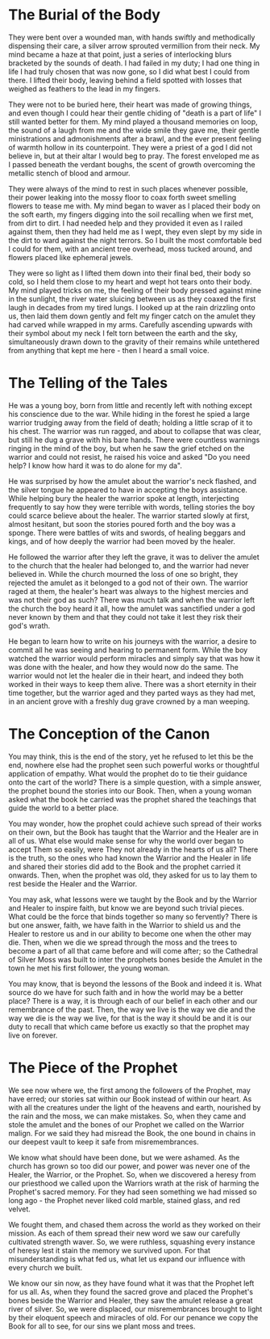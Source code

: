 # The Burial of the Body

They were bent over a wounded man, with hands swiftly and methodically dispensing their care, a silver arrow sprouted vermillion from their neck. My mind became a haze at that point, just a series of interlocking blurs bracketed by the sounds of death. I had failed in my duty; I had one thing in life I had truly chosen that was now gone, so I did what best I could from there. I lifted their body, leaving behind a field spotted with losses that weighed as feathers to the lead in my fingers.

They were not to be buried here, their heart was made of growing things, and even though I could hear their gentle chiding of "death is a part of life" I still wanted better for them. My mind played a thousand memories on loop, the sound of a laugh from me and the wide smile they gave me, their gentle ministrations and admonishments after a brawl, and the ever present feeling of warmth hollow in its counterpoint. They were a priest of a god I did not believe in, but at their altar I would beg to pray. The forest enveloped me as I passed beneath the verdant boughs, the scent of growth overcoming the metallic stench of blood and armour.

They were always of the mind to rest in such places whenever possible, their power leaking into the mossy floor to coax forth sweet smelling flowers to tease me with. My mind began to waver as I placed their body on the soft earth, my fingers digging into the soil recalling when we first met, from dirt to dirt. I had needed help and they provided it even as I railed against them, then they had held me as I wept, they even slept by my side in the dirt to ward against the night terrors. So I built the most comfortable bed I could for them, with an ancient tree overhead, moss tucked around, and flowers placed like ephemeral jewels.

They were so light as I lifted them down into their final bed, their body so cold, so I held them close to my heart and wept hot tears onto their body. My mind played tricks on me, the feeling of their body pressed against mine in the sunlight, the river water sluicing between us as they coaxed the first laugh in decades from my tired lungs. I looked up at the rain drizzling onto us, then laid them down gently and felt my finger catch on the amulet they had carved while wrapped in my arms. Carefully ascending upwards with their symbol about my neck I felt torn between the earth and the sky, simultaneously drawn down to the gravity of their remains while untethered from anything that kept me here - then I heard a small voice.

# The Telling of the Tales

He was a young boy, born from little and recently left with nothing except his conscience due to the war. While hiding in the forest he spied a large warrior trudging away from the field of death; holding a little scrap of it to his chest. The warrior was run ragged, and about to collapse that was clear, but still he dug a grave with his bare hands. There were countless warnings ringing in the mind of the boy, but when he saw the grief etched on the warrior and could not resist, he raised his voice and asked "Do you need help? I know how hard it was to do alone for my da". 

He was surprised by how the amulet about the warrior's neck flashed, and the silver tongue he appeared to have in accepting the boys assistance. While helping bury the healer the warrior spoke at length, interjecting frequently to say how they were terrible with words, telling stories the boy could scarce believe about the healer. The warrior started slowly at first, almost hesitant, but soon the stories poured forth and the boy was a sponge. There were battles of wits and swords, of healing beggars and kings, and of how deeply the warrior had been moved by the healer. 

He followed the warrior after they left the grave, it was to deliver the amulet to the church that the healer had belonged to, and the warrior had never believed in. While the church mourned the loss of one so bright, they rejected the amulet as it belonged to a god not of their own. The warrior raged at them, the healer's heart was always to the highest mercies and was not their god as such? There was much talk and when the warrior left the church the boy heard it all, how the amulet was sanctified under a god never known by them and that they could not take it lest they risk their god's wrath. 

He began to learn how to write on his journeys with the warrior, a desire to commit all he was seeing and hearing to permanent form. While the boy watched the warrior would perform miracles and simply say that was how it was done with the healer, and how they would now do the same. The warrior would not let the healer die in their heart, and indeed they both worked in their ways to keep them alive. There was a short eternity in their time together, but the warrior aged and they parted ways as they had met, in an ancient grove with a freshly dug grave crowned by a man weeping.

# The Conception of the Canon

You may think, this is the end of the story, yet he refused to let this be the end, nowhere else had the prophet seen such powerful works or thoughtful application of empathy. What would the prophet do to tie their guidance onto the cart of the world? There is a simple question, with a simple answer, the prophet bound the stories into our Book. Then, when a young woman asked what the book he carried was the prophet shared the teachings that guide the world to a better place.

You may wonder, how the prophet could achieve such spread of their works on their own, but the Book has taught that the Warrior and the Healer are in all of us. What else would make sense for why the world over began to accept Them so easily, were They not already in the hearts of us all? There is the truth, so the ones who had known the Warrior and the Healer in life and shared their stories did add to the Book and the prophet carried it onwards. Then, when the prophet was old, they asked for us to lay them to rest beside the Healer and the Warrior.

You may ask, what lessons were we taught by the Book and by the Warrior and Healer to inspire  faith, but know we are beyond such trivial pieces. What could be the force that binds together so many so fervently? There is but one answer, faith, we have faith in the Warrior to shield us and the Healer to restore us and in our ability to become one when the other may die. Then, when we die we spread through the moss and the trees to become a part of all that came before and will come after; so the Cathedral of Silver Moss was built to inter the prophets bones beside the Amulet in the town he met his first follower, the young woman.

You may know, that is beyond the lessons of the Book and indeed it is. What source do we have for such faith and in how the world may be a better place? There is a way, it is through each of our belief in each other and our remembrance of the past. Then, the way we live is the way we die and the way we die is the way we live, for that is the way it should be and it is our duty to recall that which came before us exactly so that the prophet may live on forever.

# The Piece of the Prophet

We see now where we, the first among the followers of the Prophet, may have erred; our stories sat within our Book instead of within our heart. As with all the creatures under the light of the heavens and earth, nourished by the rain and the moss, we can make mistakes. So, when they came and stole the amulet and the bones of our Prophet we called on the Warrior malign. For we said they had misread the Book, the one bound in chains in our deepest vault to keep it safe from misremembrances.

We know what should have been done, but we were ashamed. As the church has grown so too did our power, and power was never one of the Healer, the Warrior, or the Prophet. So, when we discovered a heresy from our priesthood we called upon the Warriors wrath at the risk of harming the Prophet's sacred memory. For they had seen something we had missed so long ago - the Prophet never liked cold marble, stained glass, and red velvet. 

We fought them, and chased them across the world as they worked on their mission. As each of them spread their new word we saw our carefully cultivated strength waver. So, we were ruthless, squashing every instance of heresy lest it stain the memory we survived upon. For that misunderstanding is what fed us, what let us expand our influence with every church we built.

We know our sin now, as they have found what it was that the Prophet left for us all. As, when they found the sacred grove and placed the Prophet's bones beside the Warrior and Healer, they saw the amulet release a great river of silver. So, we were displaced, our misremembrances brought to light by their eloquent speech and miracles of old. For our penance we copy the Book for all to see, for our sins we plant moss and trees.



